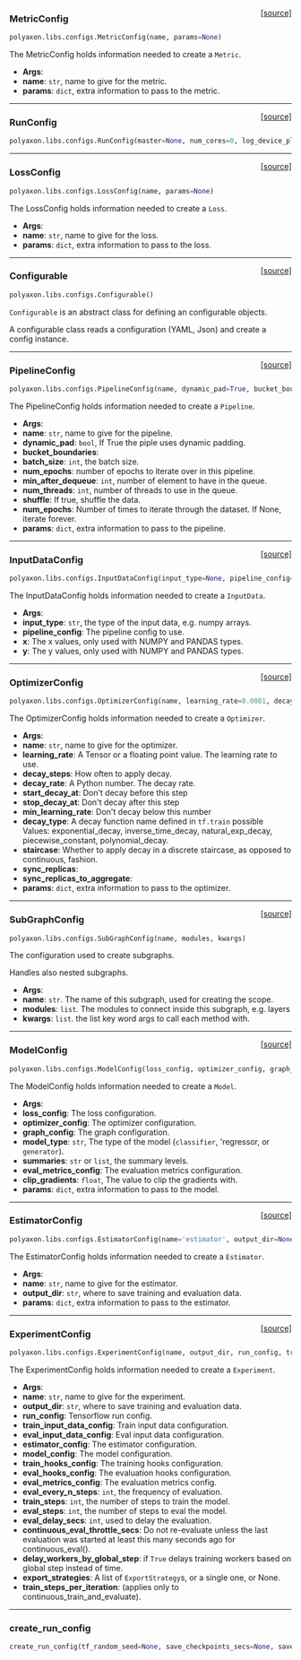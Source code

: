 <span style="float:right;">[[source]](https://github.com/polyaxon/polyaxon/blob/master/polyaxon/libs/configs.py#L185)</span>
### MetricConfig

```python
polyaxon.libs.configs.MetricConfig(name, params=None)
```

The MetricConfig holds information needed to create a `Metric`.

- __Args__:
- __name__: `str`, name to give for the metric.
- __params__: `dict`, extra information to pass to the metric.

----

<span style="float:right;">[[source]](https://github.com/polyaxon/polyaxon/blob/master/polyaxon/libs/configs.py#L20)</span>
### RunConfig

```python
polyaxon.libs.configs.RunConfig(master=None, num_cores=0, log_device_placement=False, gpu_memory_fraction=1.0, tf_random_seed=None, save_summary_steps=100, save_checkpoints_secs=600, save_checkpoints_steps=None, keep_checkpoint_max=5, keep_checkpoint_every_n_hours=10000, evaluation_master='', model_dir=None)
```

----

<span style="float:right;">[[source]](https://github.com/polyaxon/polyaxon/blob/master/polyaxon/libs/configs.py#L173)</span>
### LossConfig

```python
polyaxon.libs.configs.LossConfig(name, params=None)
```

The LossConfig holds information needed to create a `Loss`.

- __Args__:
- __name__: `str`, name to give for the loss.
- __params__: `dict`, extra information to pass to the loss.

----

<span style="float:right;">[[source]](https://github.com/polyaxon/polyaxon/blob/master/polyaxon/libs/configs.py#L67)</span>
### Configurable

```python
polyaxon.libs.configs.Configurable()
```

`Configurable` is an abstract class for defining an configurable objects.

A configurable class reads a configuration (YAML, Json) and create a config instance.

----

<span style="float:right;">[[source]](https://github.com/polyaxon/polyaxon/blob/master/polyaxon/libs/configs.py#L114)</span>
### PipelineConfig

```python
polyaxon.libs.configs.PipelineConfig(name, dynamic_pad=True, bucket_boundaries=False, batch_size=64, num_epochs=4, min_after_dequeue=5000, num_threads=3, shuffle=False, params=None)
```

The PipelineConfig holds information needed to create a `Pipeline`.

- __Args__:
- __name__: `str`, name to give for the pipeline.
- __dynamic_pad__: `bool`, If True the piple uses dynamic padding.
- __bucket_boundaries__:
- __batch_size__: `int`, the batch size.
- __num_epochs__: number of epochs to iterate over in this pipeline.
- __min_after_dequeue__: `int`, number of element to have in the queue.
- __num_threads__: `int`, number of threads to use in the queue.
- __shuffle__: If true, shuffle the data.
- __num_epochs__: Number of times to iterate through the dataset. If None, iterate forever.
- __params__: `dict`, extra information to pass to the pipeline.

----

<span style="float:right;">[[source]](https://github.com/polyaxon/polyaxon/blob/master/polyaxon/libs/configs.py#L146)</span>
### InputDataConfig

```python
polyaxon.libs.configs.InputDataConfig(input_type=None, pipeline_config=None, x=None, y=None)
```

The InputDataConfig holds information needed to create a `InputData`.

- __Args__:
- __input_type__: `str`, the type of the input data, e.g. numpy arrays.
- __pipeline_config__: The pipeline config to use.
- __x__: The x values, only used with NUMPY and PANDAS types.
- __y__: The y values, only used with NUMPY and PANDAS types.

----

<span style="float:right;">[[source]](https://github.com/polyaxon/polyaxon/blob/master/polyaxon/libs/configs.py#L197)</span>
### OptimizerConfig

```python
polyaxon.libs.configs.OptimizerConfig(name, learning_rate=0.0001, decay_type='', decay_steps=100, decay_rate=0.99, start_decay_at=0, stop_decay_at=2147483647, min_learning_rate=1e-12, staircase=False, sync_replicas=0, sync_replicas_to_aggregate=0, params=None)
```

The OptimizerConfig holds information needed to create a `Optimizer`.

- __Args__:
- __name__: `str`, name to give for the optimizer.
- __learning_rate__: A Tensor or a floating point value. The learning rate to use.
- __decay_steps__: How often to apply decay.
- __decay_rate__: A Python number. The decay rate.
- __start_decay_at__: Don't decay before this step
- __stop_decay_at__: Don't decay after this step
- __min_learning_rate__: Don't decay below this number
- __decay_type__: A decay function name defined in `tf.train`
	possible Values: exponential_decay, inverse_time_decay, natural_exp_decay,
		 piecewise_constant, polynomial_decay.
- __staircase__: Whether to apply decay in a discrete staircase,
	as opposed to continuous, fashion.
- __sync_replicas__:
- __sync_replicas_to_aggregate__:
- __params__: `dict`, extra information to pass to the optimizer.

----

<span style="float:right;">[[source]](https://github.com/polyaxon/polyaxon/blob/master/polyaxon/libs/configs.py#L235)</span>
### SubGraphConfig

```python
polyaxon.libs.configs.SubGraphConfig(name, modules, kwargs)
```

The configuration used to create subgraphs.

Handles also nested subgraphs.

- __Args__:
- __name__: `str`. The name of this subgraph, used for creating the scope.
- __modules__: `list`.  The modules to connect inside this subgraph, e.g. layers
- __kwargs__: `list`. the list key word args to call each method with.

----

<span style="float:right;">[[source]](https://github.com/polyaxon/polyaxon/blob/master/polyaxon/libs/configs.py#L274)</span>
### ModelConfig

```python
polyaxon.libs.configs.ModelConfig(loss_config, optimizer_config, graph_config=None, model_type=None, summaries='all', name='base_model', eval_metrics_config=None, clip_gradients=5.0, params=None)
```

The ModelConfig holds information needed to create a `Model`.

- __Args__:
- __loss_config__: The loss configuration.
- __optimizer_config__: The optimizer configuration.
- __graph_config__: The graph configuration.
- __model_type__: `str`, The type of the model (`classifier`, 'regressor, or `generator`).
- __summaries__: `str` or `list`, the summary levels.
- __eval_metrics_config__: The evaluation metrics configuration.
- __clip_gradients__: `float`, The value to clip the gradients with.
- __params__: `dict`, extra information to pass to the model.

----

<span style="float:right;">[[source]](https://github.com/polyaxon/polyaxon/blob/master/polyaxon/libs/configs.py#L313)</span>
### EstimatorConfig

```python
polyaxon.libs.configs.EstimatorConfig(name='estimator', output_dir=None, params=None)
```

The EstimatorConfig holds information needed to create a `Estimator`.

- __Args__:
- __name__: `str`, name to give for the estimator.
- __output_dir__: `str`, where to save training and evaluation data.
- __params__: `dict`, extra information to pass to the estimator.

----

<span style="float:right;">[[source]](https://github.com/polyaxon/polyaxon/blob/master/polyaxon/libs/configs.py#L342)</span>
### ExperimentConfig

```python
polyaxon.libs.configs.ExperimentConfig(name, output_dir, run_config, train_input_data_config, eval_input_data_config, estimator_config, model_config, train_hooks_config=None, eval_hooks_config=None, eval_metrics_config=None, eval_every_n_steps=1000, train_steps=10000, eval_steps=100, eval_delay_secs=0, continuous_eval_throttle_secs=60, delay_workers_by_global_step=False, export_strategies=None, train_steps_per_iteration=1000)
```

The ExperimentConfig holds information needed to create a `Experiment`.

- __Args__:
- __name__: `str`, name to give for the experiment.
- __output_dir__: `str`, where to save training and evaluation data.
- __run_config__: Tensorflow run config.
- __train_input_data_config__: Train input data configuration.
- __eval_input_data_config__: Eval input data configuration.
- __estimator_config__: The estimator configuration.
- __model_config__: The model configuration.
- __train_hooks_config__: The training hooks configuration.
- __eval_hooks_config__: The evaluation hooks configuration.
- __eval_metrics_config__: The evaluation metrics config.
- __eval_every_n_steps__: `int`, the frequency of evaluation.
- __train_steps__: `int`, the number of steps to train the model.
- __eval_steps__: `int`, the number of steps to eval the model.
- __eval_delay_secs__: `int`, used to delay the evaluation.
- __continuous_eval_throttle_secs__: Do not re-evaluate unless the last evaluation
	was started at least this many seconds ago for continuous_eval().
- __delay_workers_by_global_step__: if `True` delays training workers based on global step
	instead of time.
- __export_strategies__: A list of `ExportStrategy`s, or a single one, or None.
- __train_steps_per_iteration__: (applies only to continuous_train_and_evaluate).

----

### create_run_config


```python
create_run_config(tf_random_seed=None, save_checkpoints_secs=None, save_checkpoints_steps=600, keep_checkpoint_max=5, keep_checkpoint_every_n_hours=4, gpu_memory_fraction=1.0, gpu_allow_growth=False, log_device_placement=False)
```
